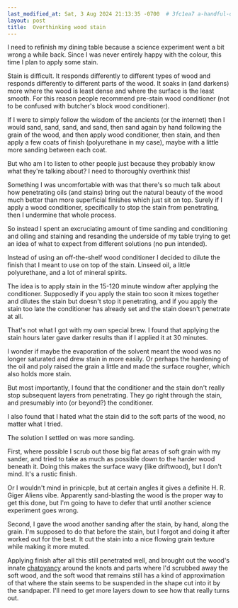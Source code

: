 ```yaml
---
last_modified_at: Sat, 3 Aug 2024 21:13:35 -0700  # 3fc1ea7 a-handful-of-drafts
layout: post
title:  Overthinking wood stain
---
```

I need to refinish my dining table because a science experiment went a bit
wrong a while back.  Since I was never entirely happy with the colour, this
time I plan to apply some stain.

Stain is difficult.  It responds differently to different types of wood and
responds differently to different parts of the wood.  It soaks in (and darkens)
more where the wood is least dense and where the surface is the least smooth.
For this reason people recommend pre-stain wood conditioner (not to be confused
with butcher's block wood conditioner).

If I were to simply follow the wisdom of the ancients (or the internet) then I
would sand, sand, sand, and sand, then sand again by hand following the grain
of the wood, and then apply wood conditioner, then stain, and then apply a few
coats of finish (polyurethane in my case), maybe with a little more sanding
between each coat.

But who am I to listen to other people just because they probably know what
they're talking about?  I need to thoroughly overthink this!

Something I was uncomfortable with was that there's so much talk about how
penetrating oils (and stains) bring out the natural beauty of the wood much
better than more superficial finishes which just sit on top.  Surely if I apply
a wood conditioner, specifically to stop the stain from penetrating, then I
undermine that whole process.

So instead I spent an excruciating amount of time sanding and conditioning and
oiling and staining and resanding the underside of my table trying to get an
idea of what to expect from different solutions (no pun intended).

Instead of using an off-the-shelf wood conditioner I decided to dilute the
finish that I meant to use on top of the stain.  Linseed oil, a little
polyurethane, and a lot of mineral spirits.

The idea is to apply stain in the 15-120 minute window after applying the
conditioner.  Supposedly if you apply the stain too soon it mixes together and
dilutes the stain but doesn't stop it penetrating, and if you apply the stain
too late the conditioner has already set and the stain doesn't penetrate at
all.

That's not what I got with my own special brew.  I found that applying the
stain hours later gave darker results than if I applied it at 30 minutes.

I wonder if maybe the evaporation of the solvent meant the wood was no longer
saturated and drew stain in more easily.  Or perhaps the hardening of the oil
and poly raised the grain a little and made the surface rougher, which also
holds more stain.

But most importantly, I found that the conditioner and the stain don't really
stop subsequent layers from penetrating.  They go right through the stain, and
presumably into (or beyond?) the conditioner.

I also found that I hated what the stain did to the soft parts of the wood, no
matter what I tried.

The solution I settled on was more sanding.

First, where possible I scrub out those big flat areas of soft grain with my
sander, and tried to take as much as possible down to the harder wood beneath
it.  Doing this makes the surface wavy (like driftwood), but I don't mind.
It's a rustic finish.

Or I wouldn't mind in prinicple, but at certain angles it gives a definite H.
R. Giger Aliens vibe.  Apparently sand-blasting the wood is the proper way to
get this done, but I'm going to have to defer that until another science
experiment goes wrong.

Second, I gave the wood another sanding after the stain, by hand, along the
grain.  I'm supposed to do that before the stain, but I forgot and doing it
after worked out for the best.  It cut the stain into a nice flowing grain
texture while making it more muted.

Applying finish after all this still penetrated well, and brought out the
wood's innate [chatoyancy][] around the knots and parts where I'd scrubbed away
the soft wood, and the soft wood that remains still has a kind of approximation
of that where the stain seems to be suspended in the shape cut into it by the
sandpaper.  I'll need to get more layers down to see how that really turns out.


[chatoyancy]: <https://en.wikipedia.org/wiki/Chatoyancy>
